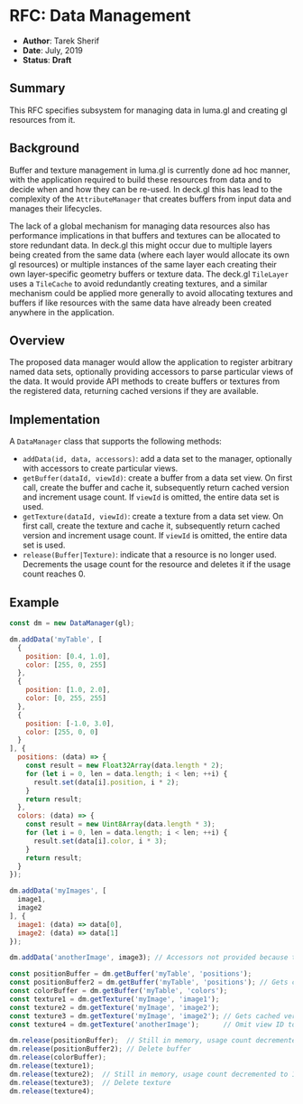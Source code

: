 # RFC: Data Management

* **Author**: Tarek Sherif
* **Date**: July, 2019
* **Status**: **Draft**


## Summary

This RFC specifies subsystem for managing data in luma.gl and creating gl resources from it.


## Background

Buffer and texture management in luma.gl is currently done ad hoc manner, with the application required to build these resources from data and to decide when and how they can be re-used. In deck.gl this has lead to the complexity of the `AttributeManager` that creates buffers from input data and manages their lifecycles.

The lack of a global mechanism for managing data resources also has performance implications in that buffers and textures can be allocated to store redundant data. In deck.gl this might occur due to multiple layers being created from the same data (where each layer would allocate its own gl resources) or multiple instances of the same layer each creating their own layer-specific geometry buffers or texture data. The deck.gl `TileLayer` uses a `TileCache` to avoid redundantly creating textures, and a similar mechanism could be applied more generally to avoid allocating textures and buffers if like resources with the same data have already been created anywhere in the application.


## Overview

The proposed data manager would allow the application to register arbitrary named data sets, optionally providing accessors to parse particular views of the data. It would provide API methods to create buffers or textures from the
registered data, returning cached versions if they are available.


## Implementation

A `DataManager` class that supports the following methods:
- `addData(id, data, accessors)`: add a data set to the manager, optionally with accessors to create particular views.
- `getBuffer(dataId, viewId)`: create a buffer from a data set view. On first call, create the buffer and cache it, subsequently return cached version and increment usage count. If `viewId` is omitted, the entire data set is used.
- `getTexture(dataId, viewId)`: create a texture from a data set view. On first call, create the texture and cache it, subsequently return cached version and increment usage count. If `viewId` is omitted, the entire data set is used.
- `release(Buffer|Texture)`: indicate that a resource is no longer used. Decrements the usage count for the resource and deletes it if the usage count reaches 0.


## Example

```js
const dm = new DataManager(gl);

dm.addData('myTable', [
  {
    position: [0.4, 1.0],
    color: [255, 0, 255]
  },
  {
    position: [1.0, 2.0],
    color: [0, 255, 255]
  },
  {
    position: [-1.0, 3.0],
    color: [255, 0, 0]
  }
], {
  positions: (data) => {
    const result = new Float32Array(data.length * 2);
    for (let i = 0, len = data.length; i < len; ++i) {
      result.set(data[i].position, i * 2);
    }
    return result;
  },
  colors: (data) => {
    const result = new Uint8Array(data.length * 3);
    for (let i = 0, len = data.length; i < len; ++i) {
      result.set(data[i].color, i * 3);
    }
    return result;
  }
});

dm.addData('myImages', [
  image1,
  image2
], {
  image1: (data) => data[0],
  image2: (data) => data[1]
});

dm.addData('anotherImage', image3); // Accessors not provided because the only view is the entire data set

const positionBuffer = dm.getBuffer('myTable', 'positions');
const positionBuffer2 = dm.getBuffer('myTable', 'positions'); // Gets cached version of same buffer
const colorBuffer = dm.getBuffer('myTable', 'colors');
const texture1 = dm.getTexture('myImage', 'image1');
const texture2 = dm.getTexture('myImage', 'image2');
const texture3 = dm.getTexture('myImage', 'image2'); // Gets cached version of same texture
const texture4 = dm.getTexture('anotherImage');      // Omit view ID to use entire data set

dm.release(positionBuffer);  // Still in memory, usage count decremented to 1
dm.release(positionBuffer2); // Delete buffer
dm.release(colorBuffer);
dm.release(texture1);
dm.release(texture2);  // Still in memory, usage count decremented to 1
dm.release(texture3);  // Delete texture
dm.release(texture4);

```
